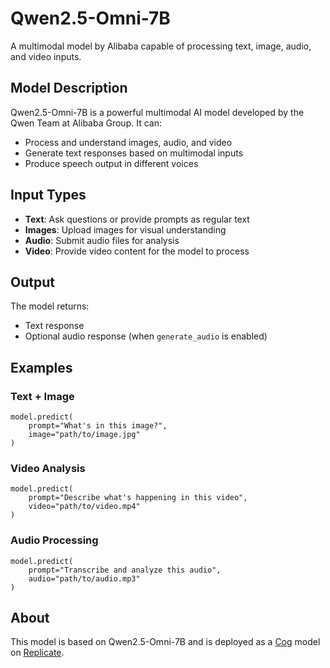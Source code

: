 # Qwen2.5-Omni-7B

A multimodal model by Alibaba capable of processing text, image, audio, and video inputs.

## Model Description

Qwen2.5-Omni-7B is a powerful multimodal AI model developed by the Qwen Team at Alibaba Group. It can:

- Process and understand images, audio, and video
- Generate text responses based on multimodal inputs
- Produce speech output in different voices

## Input Types

- **Text**: Ask questions or provide prompts as regular text
- **Images**: Upload images for visual understanding
- **Audio**: Submit audio files for analysis
- **Video**: Provide video content for the model to process

## Output

The model returns:
- Text response
- Optional audio response (when `generate_audio` is enabled)

## Examples

### Text + Image
```
model.predict(
    prompt="What's in this image?",
    image="path/to/image.jpg"
)
```

### Video Analysis
```
model.predict(
    prompt="Describe what's happening in this video",
    video="path/to/video.mp4"
)
```

### Audio Processing
```
model.predict(
    prompt="Transcribe and analyze this audio",
    audio="path/to/audio.mp3"
)
```

## About

This model is based on Qwen2.5-Omni-7B and is deployed as a [Cog](https://github.com/replicate/cog) model on [Replicate](https://replicate.com). 